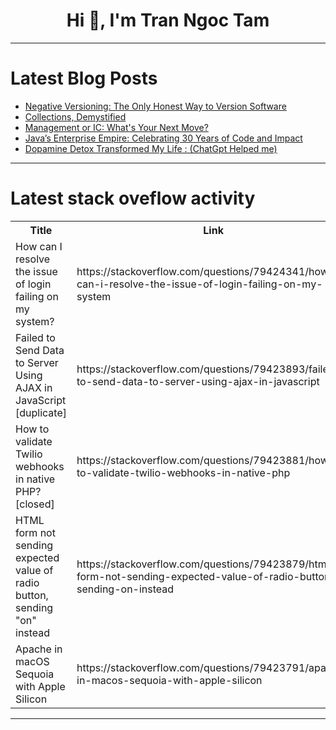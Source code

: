 <h1 align="center">Hi 👋, I'm Tran Ngoc Tam</h1>

---

# Latest Blog Posts 
<!-- BLOG-POST-LIST:START -->
- [Negative Versioning: The Only Honest Way to Version Software](https://dev.to/emmg17/negative-versioning-the-only-honest-way-to-version-software-40le)
- [Collections, Demystified](https://dev.to/rodschmod/collections-demystified-391)
- [Management or IC: What&#39;s Your Next Move?](https://dev.to/gabriel_perez_337aabb5cfd/management-or-ic-whats-your-next-move-104e)
- [Java’s Enterprise Empire: Celebrating 30 Years of Code and Impact](https://dev.to/martingreenz/javas-enterprise-empire-celebrating-30-years-of-code-and-impact-24cp)
- [Dopamine Detox Transformed My Life : &lpar;ChatGpt Helped me&rpar;](https://dev.to/dahami_fabbio/dopamine-detox-transformed-my-life-chatgpt-helped-me-40o3)
<!-- BLOG-POST-LIST:END -->

---

# Latest stack oveflow activity
<table>
  <tr><th>Title</th><th>Link</th></tr>
  <!-- STACKOVERFLOW:START --><tr><td>How can I resolve the issue of login failing on my system?</td><td>https://stackoverflow.com/questions/79424341/how-can-i-resolve-the-issue-of-login-failing-on-my-system</td></tr><tr><td>Failed to Send Data to Server Using AJAX in JavaScript [duplicate]</td><td>https://stackoverflow.com/questions/79423893/failed-to-send-data-to-server-using-ajax-in-javascript</td></tr><tr><td>How to validate Twilio webhooks in native PHP? [closed]</td><td>https://stackoverflow.com/questions/79423881/how-to-validate-twilio-webhooks-in-native-php</td></tr><tr><td>HTML form not sending expected value of radio button, sending &quot;on&quot; instead</td><td>https://stackoverflow.com/questions/79423879/html-form-not-sending-expected-value-of-radio-button-sending-on-instead</td></tr><tr><td>Apache in macOS Sequoia with Apple Silicon</td><td>https://stackoverflow.com/questions/79423791/apache-in-macos-sequoia-with-apple-silicon</td></tr><!-- STACKOVERFLOW:END -->
</table>

---


